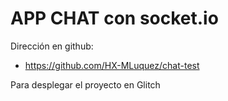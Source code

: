 # APP CHAT con socket.io

Dirección en github:
- https://github.com/HX-MLuquez/chat-test 

Para desplegar el proyecto en Glitch

